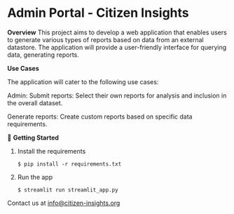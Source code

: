 # Admin Portal - Citizen Insights

**Overview**
This project aims to develop a web application that enables users to generate various types of reports based on data from an external datastore. The application will provide a user-friendly interface for querying data, generating reports.

**Use Cases**

The application will cater to the following use cases:

Admin:
Submit reports: Select their own reports for analysis and inclusion in the overall dataset.

Generate reports: Create custom reports based on specific data requirements.

🚀 **Getting Started**

1. Install the requirements

   ```
   $ pip install -r requirements.txt
   ```

2. Run the app

   ```
   $ streamlit run streamlit_app.py
   ```

Contact us at info@citizen-insights.org



